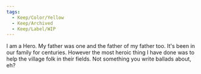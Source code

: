 ```yaml
---
tags:
  - Keep/Color/Yellow
  - Keep/Archived
  - Keep/Label/WIP
---
```


I am a Hero. My father was one and the father of my father too. It's been in our family for centuries. However the most heroic thing I have done was to help the village folk in their fields. Not something you write ballads about, eh?
